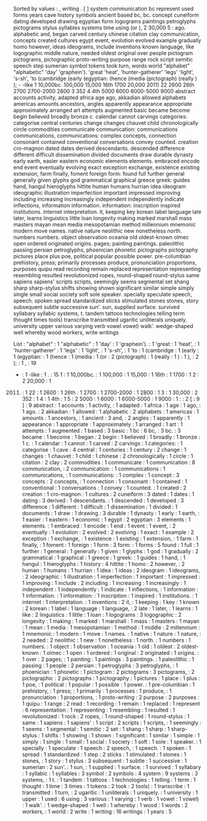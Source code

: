 Sorted by values :
, writing . [ ] system communication bc represent used forms years cave history symbols ancient based bc, bc. concept cuneiform dating developed drawing egyptian form logograms paintings petroglyphs pictograms stylus syllables systems time using (or ), 2 30,000 5 : ago. alphabetic and, began carved century chinese citation clay communication, concepts created cultures egypt event, evolution evolved example gradually homo however, ideas ideograms, include inventions known language, like logographic middle nature, needed oldest original over people pictogram pictograms, pictographic proto-writing purpose range rock script semitic speech step sumerian symbol tokens took turn, words world "alphabet" "alphabetic" 'day' 'graphein'). 'great 'heat', 'hunter-gatherer' 'legs' 'light', 's-sh', 'to (cambridge (early (egyptian: (hence (media (pictograph) (really ) ); - -like 1 10,000bc. 100,000 15,000 16th 1700 20,000 2011) 22 2600 26th 2700 2700-2000 2800 3 352 4 4th 5000 6000 6000-5000 9000 abstract accounts activity, adapted africa age ago, akkadian allowed alphabets americas amounts ancestors, angles apparently appearance appropriate approximately arranged art attempts augmented basic became become begin believed broadly bronze c. calendar cannot carvings categories: categorise central centuries change changes chauvet child chronologically circle commodities communicate communication: communications communications, communications: complex concepts, connection consonant contained conventional conversations convey counted. creation cro-magnon dated dates derived descendants. descended difference different difficult dissemination divided documents draw durable dynasty early earth, easier eastern economic elements elements. embraced encode end event eventually evolving exact exception exchange, existence existing extension, farm finally, foment foreign form: found full further general generally given glyphs god grammatical graphical greece greek: guides hand, hangul hieroglyphs hittite human humans hurrian idea ideogram ideographic illustration imperfection important impressed improving including increasing increasingly independent independently indicate inflections, information information. information: inscription inspired institutions. internet interpretation. it, keeping key korean label language late later, learns linguistics little loan longevity making marked marshall mass masters mayan mean media mesopotamian method millennium mnemonic modern move names. native nature neolithic new nonetheless north. numbers numbers. object observation oceania old oldest-known olmec open ordered originated origins. pages; painting paintings. paleolithic passing persian petroglyphs, phoenician phonetic pictographs pictography pictures place plus poe, political popular possible power. pre-columbian prehistory, press; primarily processes produce, pronunciation proportions, purposes quipu read recording remain replaced representation representing resembling resulted revolutionized ropes, round-shaped round-stylus same sapiens sapiens' scripts scripts, seemingly seems segmental set shang sharp sharp-stylus shifts showing shown significant similar simple simply single small social society soft sole speaker. specially speculate speech, speech. spoken spread standardized sticks stimulated stones stones, story subsequent subtle successive sun'. sun, supplied surface. survived syllabary syllabic systems, t. tandem tattoos technologies telling term thought times tools) transcribe transmitted ugaritic uniliterals uniquely. university upper various varying verb vowel vowel) walk'. wedge-shaped well whereby wood workers, write writings 

List :
"alphabet" : 1
"alphabetic" : 1
'day' : 1
'graphein'). : 1
'great : 1
'heat', : 1
'hunter-gatherer' : 1
'legs' : 1
'light', : 1
's-sh', : 1
'to : 1
(cambridge : 1
(early : 1
(egyptian: : 1
(hence : 1
(media : 1
(or : 2
(pictograph) : 1
(really : 1
) : 1
), : 2
); : 1
, : 19
- : 1
-like : 1
. : 15
1 : 1
10,000bc. : 1
100,000 : 1
15,000 : 1
16th : 1
1700 : 1
2 : 2
20,000 : 1
2011) : 1
22 : 1
2600 : 1
26th : 1
2700 : 1
2700-2000 : 1
2800 : 1
3 : 1
30,000 : 2
352 : 1
4 : 1
4th : 1
5 : 2
5000 : 1
6000 : 1
6000-5000 : 1
9000 : 1
: : 2
[ : 9
] : 9
abstract : 1
accounts : 1
activity, : 1
adapted : 1
africa : 1
age : 1
ago, : 1
ago. : 2
akkadian : 1
allowed : 1
alphabetic : 2
alphabets : 1
americas : 1
amounts : 1
ancestors, : 1
ancient : 3
and, : 2
angles : 1
apparently : 1
appearance : 1
appropriate : 1
approximately : 1
arranged : 1
art : 1
attempts : 1
augmented : 1
based : 3
basic : 1
bc : 6
bc, : 3
bc. : 3
became : 1
become : 1
began : 2
begin : 1
believed : 1
broadly : 1
bronze : 1
c. : 1
calendar : 1
cannot : 1
carved : 2
carvings : 1
categories: : 1
categorise : 1
cave : 4
central : 1
centuries : 1
century : 2
change : 1
changes : 1
chauvet : 1
child : 1
chinese : 2
chronologically : 1
circle : 1
citation : 2
clay : 2
commodities : 1
communicate : 1
communication : 8
communication, : 2
communication: : 1
communications : 1
communications, : 1
communications: : 1
complex : 1
concept : 3
concepts : 2
concepts, : 1
connection : 1
consonant : 1
contained : 1
conventional : 1
conversations : 1
convey : 1
counted. : 1
created : 2
creation : 1
cro-magnon : 1
cultures : 2
cuneiform : 3
dated : 1
dates : 1
dating : 3
derived : 1
descendants. : 1
descended : 1
developed : 3
difference : 1
different : 1
difficult : 1
dissemination : 1
divided : 1
documents : 1
draw : 1
drawing : 3
durable : 1
dynasty : 1
early : 1
earth, : 1
easier : 1
eastern : 1
economic : 1
egypt : 2
egyptian : 3
elements : 1
elements. : 1
embraced : 1
encode : 1
end : 1
event : 1
event, : 2
eventually : 1
evolution : 2
evolved : 2
evolving : 1
exact : 1
example : 2
exception : 1
exchange, : 1
existence : 1
existing : 1
extension, : 1
farm : 1
finally, : 1
foment : 1
foreign : 1
form : 3
form: : 1
forms : 5
found : 1
full : 1
further : 1
general : 1
generally : 1
given : 1
glyphs : 1
god : 1
gradually : 2
grammatical : 1
graphical : 1
greece : 1
greek: : 1
guides : 1
hand, : 1
hangul : 1
hieroglyphs : 1
history : 4
hittite : 1
homo : 2
however, : 2
human : 1
humans : 1
hurrian : 1
idea : 1
ideas : 2
ideogram : 1
ideograms, : 2
ideographic : 1
illustration : 1
imperfection : 1
important : 1
impressed : 1
improving : 1
include : 2
including : 1
increasing : 1
increasingly : 1
independent : 1
independently : 1
indicate : 1
inflections, : 1
information : 1
information. : 1
information: : 1
inscription : 1
inspired : 1
institutions. : 1
internet : 1
interpretation. : 1
inventions : 2
it, : 1
keeping : 1
key : 1
known : 2
korean : 1
label : 1
language : 1
language, : 2
late : 1
later, : 1
learns : 1
like : 2
linguistics : 1
little : 1
loan : 1
logograms : 3
logographic : 2
longevity : 1
making : 1
marked : 1
marshall : 1
mass : 1
masters : 1
mayan : 1
mean : 1
media : 1
mesopotamian : 1
method : 1
middle : 2
millennium : 1
mnemonic : 1
modern : 1
move : 1
names. : 1
native : 1
nature : 1
nature, : 2
needed : 2
neolithic : 1
new : 1
nonetheless : 1
north. : 1
numbers : 1
numbers. : 1
object : 1
observation : 1
oceania : 1
old : 1
oldest : 2
oldest-known : 1
olmec : 1
open : 1
ordered : 1
original : 2
originated : 1
origins. : 1
over : 2
pages; : 1
painting : 1
paintings : 3
paintings. : 1
paleolithic : 1
passing : 1
people : 2
persian : 1
petroglyphs : 3
petroglyphs, : 1
phoenician : 1
phonetic : 1
pictogram : 2
pictograms : 3
pictograms, : 2
pictographic : 2
pictographs : 1
pictography : 1
pictures : 1
place : 1
plus : 1
poe, : 1
political : 1
popular : 1
possible : 1
power. : 1
pre-columbian : 1
prehistory, : 1
press; : 1
primarily : 1
processes : 1
produce, : 1
pronunciation : 1
proportions, : 1
proto-writing : 2
purpose : 2
purposes : 1
quipu : 1
range : 2
read : 1
recording : 1
remain : 1
replaced : 1
represent : 6
representation : 1
representing : 1
resembling : 1
resulted : 1
revolutionized : 1
rock : 2
ropes, : 1
round-shaped : 1
round-stylus : 1
same : 1
sapiens : 1
sapiens' : 1
script : 2
scripts : 1
scripts, : 1
seemingly : 1
seems : 1
segmental : 1
semitic : 2
set : 1
shang : 1
sharp : 1
sharp-stylus : 1
shifts : 1
showing : 1
shown : 1
significant : 1
similar : 1
simple : 1
simply : 1
single : 1
small : 1
social : 1
society : 1
soft : 1
sole : 1
speaker. : 1
specially : 1
speculate : 1
speech : 2
speech, : 1
speech. : 1
spoken : 1
spread : 1
standardized : 1
step : 2
sticks : 1
stimulated : 1
stones : 1
stones, : 1
story : 1
stylus : 3
subsequent : 1
subtle : 1
successive : 1
sumerian : 2
sun'. : 1
sun, : 1
supplied : 1
surface. : 1
survived : 1
syllabary : 1
syllabic : 1
syllables : 3
symbol : 2
symbols : 4
system : 9
systems : 3
systems, : 1
t. : 1
tandem : 1
tattoos : 1
technologies : 1
telling : 1
term : 1
thought : 1
time : 3
times : 1
tokens : 2
took : 2
tools) : 1
transcribe : 1
transmitted : 1
turn, : 2
ugaritic : 1
uniliterals : 1
uniquely. : 1
university : 1
upper : 1
used : 6
using : 3
various : 1
varying : 1
verb : 1
vowel : 1
vowel) : 1
walk'. : 1
wedge-shaped : 1
well : 1
whereby : 1
wood : 1
words : 2
workers, : 1
world : 2
write : 1
writing : 16
writings : 1
years : 5
